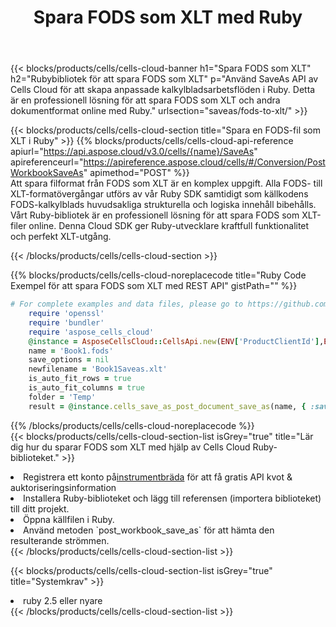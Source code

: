 ﻿---
title:  Spara FODS som XLT med Ruby
description:  Använder Aspose.Cells Cloud SDK för Ruby för att spara FODS-formatfil som XLT-formatfil.
kwords: Excel, Save FODS as XLT, REST, Ruby
howto: How to save FODS as XLT using Aspose.Cells Cloud Ruby library.
---
{{< blocks/products/cells/cells-cloud-banner h1="Spara FODS som XLT" h2="Rubybibliotek för att spara FODS som XLT" p="Använd SaveAs API av Cells Cloud för att skapa anpassade kalkylbladsarbetsflöden i Ruby. Detta är en professionell lösning för att spara FODS som XLT och andra dokumentformat online med Ruby." urlsection="saveas/fods-to-xlt/" >}}

{{< blocks/products/cells/cells-cloud-section title="Spara en FODS-fil som XLT i Ruby" >}}
{{% blocks/products/cells/cells-cloud-api-reference apiurl="https://api.aspose.cloud/v3.0/cells/{name}/SaveAs" apireferenceurl="https://apireference.aspose.cloud/cells/#/Conversion/PostWorkbookSaveAs" apimethod="POST" %}}
<br/>
Att spara filformat från FODS som XLT är en komplex uppgift. Alla FODS- till XLT-formatövergångar utförs av vår Ruby SDK samtidigt som källkodens FODS-kalkylblads huvudsakliga strukturella och logiska innehåll bibehålls. Vårt Ruby-bibliotek är en professionell lösning för att spara FODS som XLT-filer online. Denna Cloud SDK ger Ruby-utvecklare kraftfull funktionalitet och perfekt XLT-utgång.

{{< /blocks/products/cells/cells-cloud-section >}}

{{% blocks/products/cells/cells-cloud-noreplacecode title="Ruby Code Exempel för att spara FODS som XLT med REST API" gistPath="" %}}
  
```ruby
# For complete examples and data files, please go to https://github.com/aspose-cells-cloud/aspose-cells-cloud-ruby/
    require 'openssl'
    require 'bundler'
    require 'aspose_cells_cloud'
    @instance = AsposeCellsCloud::CellsApi.new(ENV['ProductClientId'],ENV['ProductClientSecret'])
    name = 'Book1.fods'
    save_options = nil
    newfilename = 'Book1Saveas.xlt'
    is_auto_fit_rows = true
    is_auto_fit_columns = true
    folder = 'Temp'
    result = @instance.cells_save_as_post_document_save_as(name, { :save_options=>save_options, :newfilename=>(folder+"/"+newfilename), :is_auto_fit_rows=>is_auto_fit_rows, :is_auto_fit_columns=>is_auto_fit_columns, :folder=>folder})
```
  
{{% /blocks/products/cells/cells-cloud-noreplacecode %}}
<br/>
{{< blocks/products/cells/cells-cloud-section-list isGrey="true" title="Lär dig hur du sparar FODS som XLT med hjälp av Cells Cloud Ruby-biblioteket." >}}
<li> Registrera ett konto på<a href="https://dashboard.aspose.cloud/">instrumentbräda</a> för att få gratis API kvot & auktoriseringsinformation</li>
<li>Installera Ruby-biblioteket och lägg till referensen (importera biblioteket) till ditt projekt.</li>
<li>Öppna källfilen i Ruby.</li>
<li>Använd metoden `post_workbook_save_as` för att hämta den resulterande strömmen.</li>
{{< /blocks/products/cells/cells-cloud-section-list >}}

{{< blocks/products/cells/cells-cloud-section-list isGrey="true" title="Systemkrav" >}}
<li>ruby 2.5 eller nyare</li>
{{< /blocks/products/cells/cells-cloud-section-list >}}
